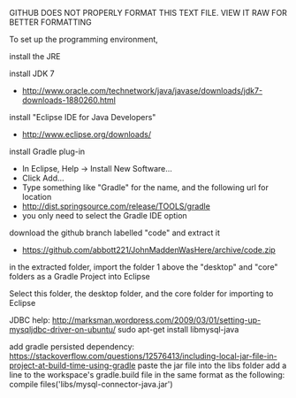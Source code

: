 GITHUB DOES NOT PROPERLY FORMAT THIS TEXT FILE. VIEW IT RAW FOR BETTER FORMATTING

To set up the programming environment,




install the JRE

install JDK 7

- http://www.oracle.com/technetwork/java/javase/downloads/jdk7-downloads-1880260.html




install "Eclipse IDE for Java Developers"
- http://www.eclipse.org/downloads/




install Gradle plug-in
- In Eclipse, Help -> Install New Software...
- Click Add...
- Type something like "Gradle" for the name, and the following url for location
- http://dist.springsource.com/release/TOOLS/gradle
- you only need to select the Gradle IDE option




download the github branch labelled "code" and extract it
- https://github.com/abbott221/JohnMaddenWasHere/archive/code.zip




in the extracted folder, import the folder 1 above the "desktop" and "core" folders as a Gradle Project into Eclipse

Select this folder, the desktop folder, and the core folder for importing to Eclipse


JDBC help: http://marksman.wordpress.com/2009/03/01/setting-up-mysqljdbc-driver-on-ubuntu/
sudo apt-get install libmysql-java

add gradle persisted dependency:
https://stackoverflow.com/questions/12576413/including-local-jar-file-in-project-at-build-time-using-gradle
paste the jar file into the libs folder
add a line to the workspace's gradle.build file in the same format as the following:
compile files('libs/mysql-connector-java.jar')


